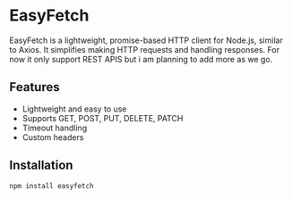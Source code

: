 # EasyFetch

EasyFetch is a lightweight, promise-based HTTP client for Node.js, similar to Axios. It simplifies making HTTP requests and handling responses. For now it only support REST APIS but i am planning to add more as we go.

## Features
- Lightweight and easy to use
- Supports GET, POST, PUT, DELETE, PATCH
- Timeout handling
- Custom headers

## Installation
```bash
npm install easyfetch
